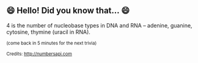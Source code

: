 ## :smile: Hello! Did you know that... :smile:
4 is the number of nucleobase types in DNA and RNA – adenine, guanine, cytosine, thymine (uracil in RNA).

<sup>(come back in 5 minutes for the next trivia)</sup>


<sup>Credits: http://numbersapi.com</sup>
